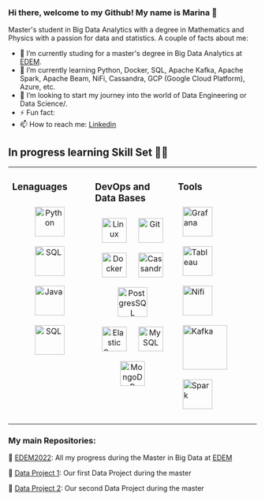 ### Hi there, welcome to my Github! My name is Marina 👋

Master's student in Big Data Analytics with a degree in Mathematics and Physics with a passion for data and statistics.
A couple of facts about me:

- 🔭 I’m currently studing for a master's degree in Big Data Analytics at [EDEM](https://edem.eu/master-big-data-analytics/).
- 🌱 I’m currently learning Python, Docker, SQL, Apache Kafka, Apache Spark, Apache Beam, NiFi, Cassandra, GCP (Google Cloud Platform), Azure, etc.
- 👯 I’m looking to start my journey into the world of Data Engineering or Data Science/.
- ⚡ Fun fact: 
- 📫 How to reach me: [Linkedin](https://www.linkedin.com/in/marinaperezbarber/)


## In progress learning Skill Set  🧑‍💻 
<table><tr><td valign="top" width="33%">

### Lenaguages  
<div align="center">  
 <a href="https://www.python.org/" target="_blank"><img style="margin: 10px" src="https://profilinator.rishav.dev/skills-assets/python-original.svg" alt="Python" height="60" /></a>
 <img style="margin: 10px" src="https://bugza.info/wp-content/uploads/2020/05/download.png" alt="SQL" height="60" /></a>
 <img style="margin: 10px" src="https://upload.wikimedia.org/wikipedia/en/thumb/3/30/Java_programming_language_logo.svg/1200px-Java_programming_language_logo.svg.png" alt="Java" height="60" /></a>
 <img style="margin: 10px" src="https://blog.chuidiang.org/wp-content/uploads/smooth-spiral.png" alt="SQL" height="60" /></a>  

  
 </td><td valign="top" width="33%">

 ### DevOps and Data Bases
<div align="center">  
  <a href="https://www.linux.org/" target="_blank"><img style="margin: 10px" src="https://profilinator.rishav.dev/skills-assets/linux-original.svg" alt="Linux" height="50" /></a>  
  <a href="https://github.com/" target="_blank"><img style="margin: 10px" src="https://profilinator.rishav.dev/skills-assets/git-scm-icon.svg" alt="Git" height="50" /></a>  
  <a href="https://www.docker.com/" target="_blank"><img style="margin: 10px" src="https://profilinator.rishav.dev/skills-assets/docker-original-wordmark.svg" alt="Docker" height="50" /></a>  
  <a href="https://cassandra.apache.org/_/index.html" target="_blank"><img style="margin: 10px" src="https://profilinator.rishav.dev/skills-assets/apache_cassandra-icon.svg" alt="Cassandra" height="50" /></a>  
<img style="margin: 10px" src="https://upload.wikimedia.org/wikipedia/commons/thumb/2/29/Postgresql_elephant.svg/400px-Postgresql_elephant.svg.png" alt="PostgresSQL" height="60" /></a>  
  <a href="https://www.elastic.co/" target="_blank"><img style="margin: 10px" src="https://profilinator.rishav.dev/skills-assets/elasticsearch.png" alt="Elastic Search" height="50" /></a>
  <a href="https://www.mysql.com/" target="_blank"><img style="margin: 10px" src="https://profilinator.rishav.dev/skills-assets/mysql-original-wordmark.svg" alt="MySQL" height="50" /></a> 
  <a href="https://www.mongodb.com/" target="_blank"><img style="margin: 10px" src="https://profilinator.rishav.dev/skills-assets/mongodb-original-wordmark.svg" alt="MongoDB" height="50" /></a>
 
 
  
 </td><td valign="top" width="33%">
   
  ### Tools  
  <a href="https://grafana.com/" target="_blank"><img style="margin: 10px" src="https://profilinator.rishav.dev/skills-assets/grafana.png" alt="Grafana" height="60" /></a>
  <img style="margin: 10px" src="https://mma.prnewswire.com/media/411941/TABLEAU_SOFTWARE_LOGOjpg_Logo.jpg?p=facebook" alt="Tableau" height="60" /></a> 
  <img style="margin: 10px" src="https://miro.medium.com/max/400/1*b-i9e82pUCgJbsg3lpdFnA.jpeg" alt="Nifi" height="60" /></a>
  <img style="margin: 10px" src="https://i0.wp.com/foxutech.com/wp-content/uploads/2018/02/What-is-Kafka.png?fit=1200%2C1200&ssl=1" alt="Kafka" height="90" /></a>
  <img style="margin: 10px" src="https://upload.wikimedia.org/wikipedia/commons/e/ea/Spark-logo-192x100px.png" alt="Spark" height="60" /></a>
 
</div>
</div>

</td></tr>
</table>


### My main Repositories:

📁 [EDEM2022](https://github.com/marinapb16/EDEM2022): All my progress during the Master in Big Data at [EDEM](https://edem.eu/master-big-data-analytics/)

📁 [Data Project 1](https://github.com/marinapb16/DATA-PROJECT-1): Our first Data Project during the master

📁 [Data Project 2](https://github.com/marinapb16/DataProject_2): Our second Data Project during the master
